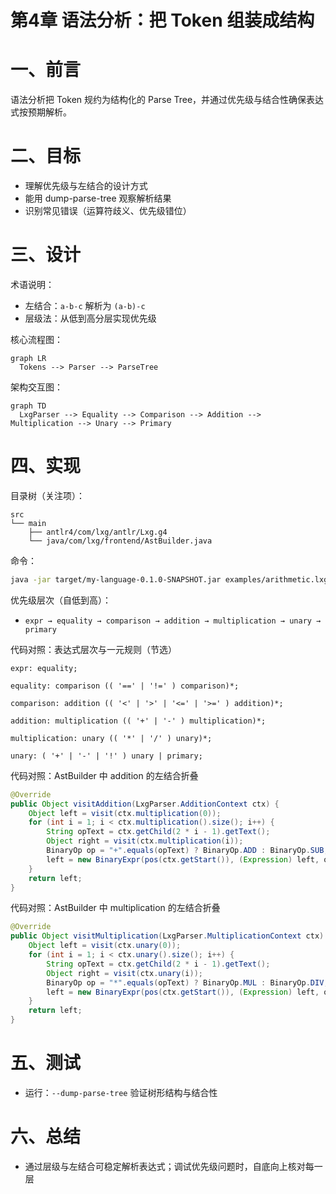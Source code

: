 # 第4章 语法分析：把 Token 组装成结构

# 一、前言

语法分析把 Token 规约为结构化的 Parse Tree，并通过优先级与结合性确保表达式按预期解析。

# 二、目标

- 理解优先级与左结合的设计方式
- 能用 dump-parse-tree 观察解析结果
- 识别常见错误（运算符歧义、优先级错位）

# 三、设计

术语说明：

- 左结合：`a-b-c` 解析为 `(a-b)-c`
- 层级法：从低到高分层实现优先级

核心流程图：

```mermaid
graph LR
  Tokens --> Parser --> ParseTree
```

架构交互图：

```mermaid
graph TD
  LxgParser --> Equality --> Comparison --> Addition --> Multiplication --> Unary --> Primary
```

# 四、实现

目录树（关注项）：

```text
src
└── main
    ├── antlr4/com/lxg/antlr/Lxg.g4
    └── java/com/lxg/frontend/AstBuilder.java
```

命令：

```bash
java -jar target/my-language-0.1.0-SNAPSHOT.jar examples/arithmetic.lxg --dump-parse-tree | cat
```

优先级层次（自低到高）：

- `expr → equality → comparison → addition → multiplication → unary → primary`

代码对照：表达式层次与一元规则（节选）

```15:25:src/main/antlr4/com/lxg/antlr/Lxg.g4
expr: equality;

equality: comparison (( '==' | '!=' ) comparison)*;

comparison: addition (( '<' | '>' | '<=' | '>=' ) addition)*;

addition: multiplication (( '+' | '-' ) multiplication)*;

multiplication: unary (( '*' | '/' ) unary)*;

unary: ( '+' | '-' | '!' ) unary | primary;
```

代码对照：AstBuilder 中 addition 的左结合折叠

```134:147:src/main/java/com/lxg/frontend/AstBuilder.java
@Override
public Object visitAddition(LxgParser.AdditionContext ctx) {
    Object left = visit(ctx.multiplication(0));
    for (int i = 1; i < ctx.multiplication().size(); i++) {
        String opText = ctx.getChild(2 * i - 1).getText();
        Object right = visit(ctx.multiplication(i));
        BinaryOp op = "+".equals(opText) ? BinaryOp.ADD : BinaryOp.SUB;
        left = new BinaryExpr(pos(ctx.getStart()), (Expression) left, op, (Expression) right);
    }
    return left;
}
```

代码对照：AstBuilder 中 multiplication 的左结合折叠

```149:162:src/main/java/com/lxg/frontend/AstBuilder.java
@Override
public Object visitMultiplication(LxgParser.MultiplicationContext ctx) {
    Object left = visit(ctx.unary(0));
    for (int i = 1; i < ctx.unary().size(); i++) {
        String opText = ctx.getChild(2 * i - 1).getText();
        Object right = visit(ctx.unary(i));
        BinaryOp op = "*".equals(opText) ? BinaryOp.MUL : BinaryOp.DIV;
        left = new BinaryExpr(pos(ctx.getStart()), (Expression) left, op, (Expression) right);
    }
    return left;
}
```

# 五、测试

- 运行：`--dump-parse-tree` 验证树形结构与结合性

# 六、总结

- 通过层级与左结合可稳定解析表达式；调试优先级问题时，自底向上核对每一层 
